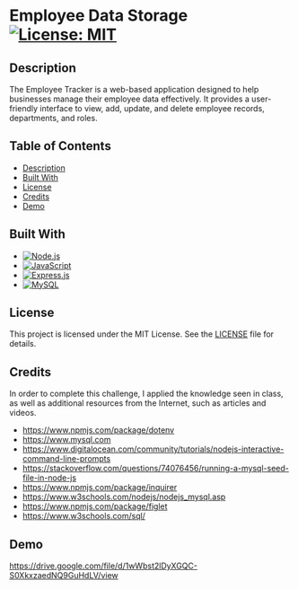 # Employee Data Storage [![License: MIT](https://img.shields.io/badge/License-MIT-yellow.svg)](https://opensource.org/licenses/MIT)

## Description

The Employee Tracker is a web-based application designed to help businesses manage their employee data effectively. It provides a user-friendly interface to view, add, update, and delete employee records, departments, and roles. 


## Table of Contents

- [Description](#description)
- [Built With](#built-with)
- [License](#license)
- [Credits](#credits)
- [Demo](#Demo)


## Built With

- [![Node.js](https://img.shields.io/badge/Node.js-14.17.0-green)](https://nodejs.org/)
- [![JavaScript](https://img.shields.io/badge/JavaScript-ES6-yellow)](https://developer.mozilla.org/en-US/docs/Web/JavaScript)
- [![Express.js](https://img.shields.io/badge/Express.js-4.17.1-blue)](https://expressjs.com/)
- [![MySQL](https://img.shields.io/badge/MySQL-8.0.0-orange)](https://www.mysql.com/)
 

## License

This project is licensed under the MIT License. See the [LICENSE](LICENSE) file for details.


## Credits

In order to complete this challenge, I applied the knowledge seen in class, as well as additional resources from the Internet, such as articles and videos. 
- https://www.npmjs.com/package/dotenv
- https://www.mysql.com
- https://www.digitalocean.com/community/tutorials/nodejs-interactive-command-line-prompts
- https://stackoverflow.com/questions/74076456/running-a-mysql-seed-file-in-node-js
- https://www.npmjs.com/package/inquirer
- https://www.w3schools.com/nodejs/nodejs_mysql.asp
- https://www.npmjs.com/package/figlet
- https://www.w3schools.com/sql/

## Demo 
https://drive.google.com/file/d/1wWbst2lDyXGQC-S0XkxzaedNQ9GuHdLV/view



